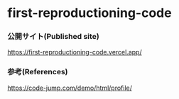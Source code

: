 # first-reproductioning-code

### 公開サイト(Published site)

https://first-reproductioning-code.vercel.app/

### 参考(References)

https://code-jump.com/demo/html/profile/
